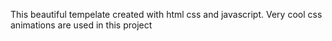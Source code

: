 This beautiful tempelate created with html css and javascript. Very cool css animations are used in this project
